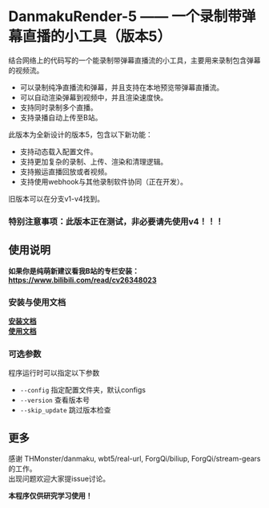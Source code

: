 # DanmakuRender-5 —— 一个录制带弹幕直播的小工具（版本5）
结合网络上的代码写的一个能录制带弹幕直播流的小工具，主要用来录制包含弹幕的视频流。     
- 可以录制纯净直播流和弹幕，并且支持在本地预览带弹幕直播流。
- 可以自动渲染弹幕到视频中，并且渲染速度快。
- 支持同时录制多个直播。    
- 支持录播自动上传至B站。     

此版本为全新设计的版本5，包含以下新功能：     
- 支持动态载入配置文件。
- 支持更加复杂的录制、上传、渲染和清理逻辑。
- 支持搬运直播回放或者视频。
- 支持使用webhook与其他录制软件协同（正在开发）。

旧版本可以在分支v1-v4找到。     

### 特别注意事项：此版本正在测试，非必要请先使用v4！！！

## 使用说明
**如果你是纯萌新建议看我B站的专栏安装：https://www.bilibili.com/read/cv26348023**         

### 安装与使用文档      
[**安装文档**](docs/installation.md)       
[**使用文档**](docs/usage.md)

### 可选参数
程序运行时可以指定以下参数
- `--config` 指定配置文件夹，默认configs
- `--version` 查看版本号
- `--skip_update` 跳过版本检查

## 更多
感谢 THMonster/danmaku, wbt5/real-url, ForgQi/biliup, ForgQi/stream-gears 的工作。     
出现问题欢迎大家提issue讨论。       

**本程序仅供研究学习使用！**
